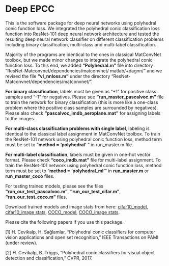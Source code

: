 # Deep EPCC

This is the software package for deep neural networks using polyhedral conic function loss. We integrated the polyhedral conic classification loss function into ResNet-101 deep neural network architecture and tested the resulting deep neural network classifier on different classification problems including binary classification, multi-class and multi-label classification. 

Majority of the programs are identical to the ones in classical MatConvNet toolbox, but we made minor changes to integrate the polyhedral conic function loss. To this end, we added **“Polyhedral.m”** file into directory “ResNet-Matconvnet/dependencies/matconvnet/ matlab/+dagnn/” and we revised the file **“vl_nnloss.m”** under the directory “ResNet-Matconvnet/dependencies/matconvnet/”.

**For binary classification**, labels must be given as “+1” for positive class samples and “-1” for negatives.  Please see **“run_master_pascalvoc.m”** file to train the network for binary classification (this is more like a one-class problem where the positive class samples are surrounded by negatives). Please also check **“pascalvoc_imdb_aeroplane.mat”** for assigning labels to the images.

**For multi-class classification problems with single label**, labeling is identical to the classical label assignment in MatConvNet toolbox.  To train the ResNet-101 network using polyhedral conic function loss, method term must be set to “**method = ‘polyhedral’** ” in run_master.m file.

**For multi-label classification**, labels must be given in one-hot vector format. Please check **“coco_imdb.mat”** file for multi-label assignment. To train the ResNet-101 network using polyhedral conic function loss, method term must be set to “**method = ‘polyhedral_ml’**” in **run_master.m** or **run_master_coco** files.

For testing trained models, please see the files **“run_our_test_pascalvoc.m”**, **“run_our_test_cifar.m”**, **“run_our_test_coco.m”** files.

Download trained models and image stats from here: [cifar10_model](https://drive.google.com/open?id=1UramKqP1JEAXJ0InUts0WeAR4gX1UogB), [cifar10_image stats](https://drive.google.com/open?id=1crdovsqQ9AElVDBiJS_nJpPupgvii5rH), [COCO_model](https://drive.google.com/open?id=12YvfW19u5IqB3aRggpx5g5d6eDaZ1aI8), [COCO_image stats](https://drive.google.com/open?id=1uKGwCe02aGPTa0RE3jGhTB5WGv4RgIbO).

Please cite the following papers if you use this package.

[1] H. Cevikalp, H. Sağlamlar, “Polyhedral conic classifiers for computer vision applications and open set recognition,” IEEE Transactions on PAMI (under review).

[2] H. Cevikalp, B. Triggs, “Polyhedral conic classifiers for visual object detection and classification,” CVPR, 2017.
